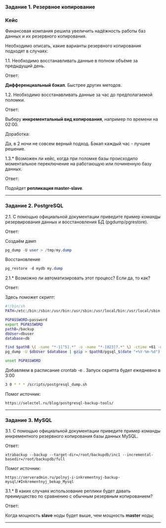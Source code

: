 ### Задание 1. Резервное копирование

### Кейс
Финансовая компания решила увеличить надёжность работы баз данных и их резервного копирования. 

Необходимо описать, какие варианты резервного копирования подходят в случаях: 

1.1. Необходимо восстанавливать данные в полном объёме за предыдущий день.

Ответ:

**Дифференциальный бэкап**. Быстрее других методов.

1.2. Необходимо восстанавливать данные за час до предполагаемой поломки.

Ответ:

Выберу **инкрементальный вид копирования**, например по времени на 02:00.

Доработка:

Да, в 2 ночи не совсем верный подход. Бэкап каждый час - лучшее решение.

1.3.* Возможен ли кейс, когда при поломке базы происходило моментальное переключение на работающую или починенную базу данных.

Ответ:

Подойдет **репликация master-slave**.

---

### Задание 2. PostgreSQL

2.1. С помощью официальной документации приведите пример команды резервирования данных и восстановления БД (pgdump/pgrestore).

Ответ:

Создаём дамп
```sql
pg_dump -U user > /tmp/my.dump
```
Восстановление
```sql
pg_restore -d mydb my.dump
```

2.1.* Возможно ли автоматизировать этот процесс? Если да, то как?

Ответ:

Здесь поможет скрипт:

```bash
#!/bin/sh
PATH=/etc:/bin:/sbin:/usr/bin:/usr/sbin:/usr/local/bin:/usr/local/sbin

PGPASSWORD=password
export PGPASSWORD
pathB=/backup
dbUser=dbuser
database=db

find $pathB \( -name "*-1[^5].*" -o -name "*-[023]?.*" \) -ctime +61 -delete
pg_dump -U $dbUser $database | gzip > $pathB/pgsql_$(date "+%Y-%m-%d").sql.gz

unset PGPASSWORD
```
Добавляем в расписание crontab -e . Запуск скрипта будет ежедневно в 3:00
```bash
3 0 * * * /scripts/postgresql_dump.sh
```


Помог источник:

```
https://selectel.ru/blog/postgresql-backup-tools/
```

---

### Задание 3. MySQL

3.1. С помощью официальной документации приведите пример команды инкрементного резервного копирования базы данных MySQL. 

Ответ:

```
xtrabackup --backup --target-dir=/root/backupdb/inc1 --incremental-basedir=/root/backupdb/full
```

Помог источник:

```
https://serveradmin.ru/polnyj-i-inkrementnyj-backup-mysql/#Inkrementnyj_bekap_Mysql
```

3.1.* В каких случаях использование реплики будет давать преимущество по сравнению с обычным резервным копированием?

Ответ:

Когда мощность **slave** ноды будет выше, чем мощность **master** ноды;

---
